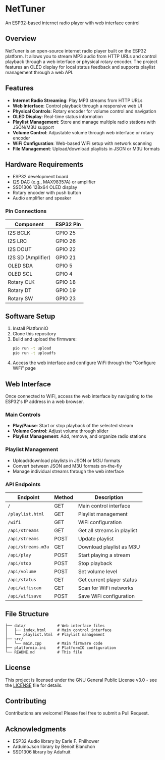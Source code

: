 # NetTuner

An ESP32-based internet radio player with web interface control

## Overview

NetTuner is an open-source internet radio player built on the ESP32 platform. It allows you to stream MP3 audio from HTTP URLs and control playback through a web interface or physical rotary encoder. The project features an OLED display for local status feedback and supports playlist management through a web API.

## Features

- **Internet Radio Streaming**: Play MP3 streams from HTTP URLs
- **Web Interface**: Control playback through a responsive web UI
- **Physical Controls**: Rotary encoder for volume control and navigation
- **OLED Display**: Real-time status information
- **Playlist Management**: Store and manage multiple radio stations with JSON/M3U support
- **Volume Control**: Adjustable volume through web interface or rotary encoder
- **WiFi Configuration**: Web-based WiFi setup with network scanning
- **File Management**: Upload/download playlists in JSON or M3U formats

## Hardware Requirements

- ESP32 development board
- I2S DAC (e.g., MAX98357A) or amplifier
- SSD1306 128x64 OLED display
- Rotary encoder with push button
- Audio amplifier and speaker

### Pin Connections

| Component         | ESP32 Pin |
|-------------------|-----------|
| I2S BCLK          | GPIO 25   |
| I2S LRC           | GPIO 26   |
| I2S DOUT          | GPIO 22   |
| I2S SD (Amplifier)| GPIO 21   |
| OLED SDA          | GPIO 5    |
| OLED SCL          | GPIO 4    |
| Rotary CLK        | GPIO 18   |
| Rotary DT         | GPIO 19   |
| Rotary SW         | GPIO 23   |

## Software Setup

1. Install PlatformIO
2. Clone this repository
3. Build and upload the firmware:
   ```bash
   pio run -t upload
   pio run -t uploadfs
   ```
4. Access the web interface and configure WiFi through the "Configure WiFi" page

## Web Interface

Once connected to WiFi, access the web interface by navigating to the ESP32's IP address in a web browser.

### Main Controls
- **Play/Pause**: Start or stop playback of the selected stream
- **Volume Control**: Adjust volume through slider
- **Playlist Management**: Add, remove, and organize radio stations

### Playlist Management
- Upload/download playlists in JSON or M3U formats
- Convert between JSON and M3U formats on-the-fly
- Manage individual streams through the web interface

### API Endpoints

| Endpoint         | Method | Description                  |
|------------------|--------|------------------------------|
| `/`              | GET    | Main control interface       |
| `/playlist.html` | GET    | Playlist management          |
| `/wifi`          | GET    | WiFi configuration           |
| `/api/streams`   | GET    | Get all streams in playlist  |
| `/api/streams`   | POST   | Update playlist              |
| `/api/streams.m3u`| GET   | Download playlist as M3U     |
| `/api/play`      | POST   | Start playing a stream       |
| `/api/stop`      | POST   | Stop playback                |
| `/api/volume`    | POST   | Set volume level             |
| `/api/status`    | GET    | Get current player status    |
| `/api/wifiscan`  | GET    | Scan for WiFi networks       |
| `/api/wifisave`  | POST   | Save WiFi configuration      |

## File Structure

```
├── data/              # Web interface files
│   ├── index.html     # Main control interface
│   └── playlist.html  # Playlist management
├── src/
│   └── main.cpp       # Main firmware code
├── platformio.ini     # PlatformIO configuration
└── README.md          # This file
```

## License

This project is licensed under the GNU General Public License v3.0 - see the [LICENSE](LICENSE) file for details.

## Contributing

Contributions are welcome! Please feel free to submit a Pull Request.

## Acknowledgments

- ESP32 Audio library by Earle F. Philhower
- ArduinoJson library by Benoit Blanchon
- SSD1306 library by Adafruit
